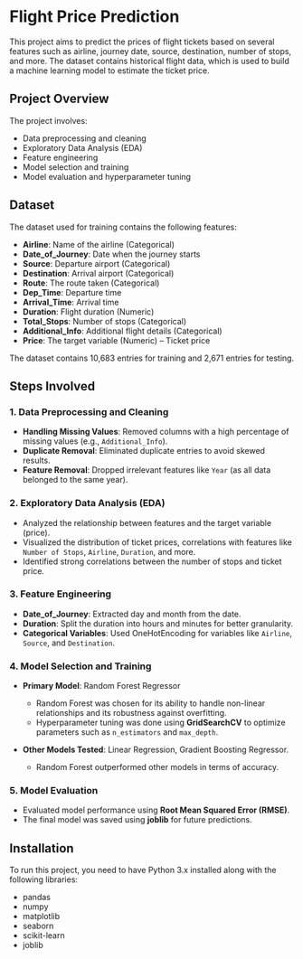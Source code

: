 # Flight Price Prediction

This project aims to predict the prices of flight tickets based on several features such as airline, journey date, source, destination, number of stops, and more. The dataset contains historical flight data, which is used to build a machine learning model to estimate the ticket price.

## Project Overview

The project involves:
- Data preprocessing and cleaning
- Exploratory Data Analysis (EDA)
- Feature engineering
- Model selection and training
- Model evaluation and hyperparameter tuning

## Dataset

The dataset used for training contains the following features:
- **Airline**: Name of the airline (Categorical)
- **Date_of_Journey**: Date when the journey starts
- **Source**: Departure airport (Categorical)
- **Destination**: Arrival airport (Categorical)
- **Route**: The route taken (Categorical)
- **Dep_Time**: Departure time
- **Arrival_Time**: Arrival time
- **Duration**: Flight duration (Numeric)
- **Total_Stops**: Number of stops (Categorical)
- **Additional_Info**: Additional flight details (Categorical)
- **Price**: The target variable (Numeric) – Ticket price

The dataset contains 10,683 entries for training and 2,671 entries for testing.

## Steps Involved

### 1. Data Preprocessing and Cleaning
- **Handling Missing Values**: Removed columns with a high percentage of missing values (e.g., `Additional_Info`).
- **Duplicate Removal**: Eliminated duplicate entries to avoid skewed results.
- **Feature Removal**: Dropped irrelevant features like `Year` (as all data belonged to the same year).

### 2. Exploratory Data Analysis (EDA)
- Analyzed the relationship between features and the target variable (price).
- Visualized the distribution of ticket prices, correlations with features like `Number of Stops`, `Airline`, `Duration`, and more.
- Identified strong correlations between the number of stops and ticket price.

### 3. Feature Engineering
- **Date_of_Journey**: Extracted day and month from the date.
- **Duration**: Split the duration into hours and minutes for better granularity.
- **Categorical Variables**: Used OneHotEncoding for variables like `Airline`, `Source`, and `Destination`.

### 4. Model Selection and Training
- **Primary Model**: Random Forest Regressor
  - Random Forest was chosen for its ability to handle non-linear relationships and its robustness against overfitting.
  - Hyperparameter tuning was done using **GridSearchCV** to optimize parameters such as `n_estimators` and `max_depth`.
  
- **Other Models Tested**: Linear Regression, Gradient Boosting Regressor.
  - Random Forest outperformed other models in terms of accuracy.

### 5. Model Evaluation
- Evaluated model performance using **Root Mean Squared Error (RMSE)**.
- The final model was saved using **joblib** for future predictions.

## Installation

To run this project, you need to have Python 3.x installed along with the following libraries:

- pandas
- numpy
- matplotlib
- seaborn
- scikit-learn
- joblib
